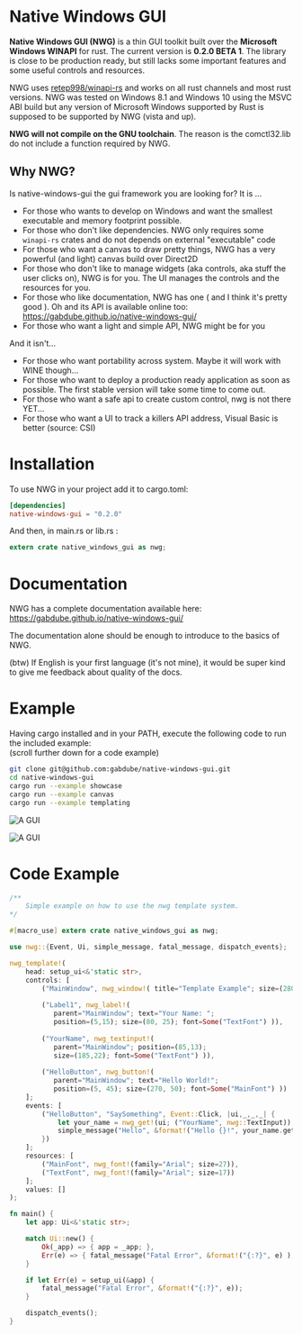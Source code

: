 # Native Windows GUI

<b>Native Windows GUI (NWG)</b> is a thin GUI toolkit built over the <b>Microsoft Windows WINAPI</b> for rust. The 
current version is <b>0.2.0 BETA 1</b>. The library is close to be production ready, but still lacks
some important features and some useful controls and resources.

NWG uses [retep998/winapi-rs](https://github.com/retep998/winapi-rs) and works on all rust channels and most
rust versions. NWG was tested on Windows 8.1 and Windows 10 using the MSVC ABI build but any version of Microsoft Windows supported by Rust is supposed to be
supported by NWG (vista and up).

**NWG will not compile on the GNU toolchain**. The reason is the comctl32.lib do not include a function required by NWG.

## Why NWG?

Is native-windows-gui the gui framework you are looking for? It is ...

* For those who wants to develop on Windows and want the smallest executable and memory footprint possible. 
* For those who don't like dependencies. NWG only requires some `winapi-rs` crates and do not depends on external "executable" code 
* For those who want a canvas to draw pretty things, NWG has a very powerful (and light) canvas build over Direct2D
* For those who don't like to manage widgets (aka controls, aka stuff the user clicks on), NWG is for you. The UI manages the controls and the resources for you.
* For those who like documentation, NWG has one ( and I think it's pretty good ). Oh and its API is available online too: https://gabdube.github.io/native-windows-gui/ 
* For those who want a light and simple API, NWG might be for you

And it isn't...

* For those who want portability across system. Maybe it will work with WINE though...
* For those who want to deploy a production ready application as soon as possible. The first stable version will take some time to come out.
* For those who want a safe api to create custom control, nwg is not there YET...
* For those who want a UI to track a killers API address, Visual Basic is better (source: CSI)

# Installation
To use NWG in your project add it to cargo.toml: 

```toml
[dependencies]
native-windows-gui = "0.2.0"
```

And then, in main.rs or lib.rs : 

```rust
extern crate native_windows_gui as nwg;
```

# Documentation

NWG has a complete documentation available here:  https://gabdube.github.io/native-windows-gui/

The documentation alone should be enough to introduce to the basics of NWG.

(btw) If English is your first language (it's not mine), it would be super kind to give me feedback about quality of the docs.

# Example
Having cargo installed and in your PATH, execute the following code to run the included example:  
(scroll further down for a code example)

```bash
git clone git@github.com:gabdube/native-windows-gui.git
cd native-windows-gui
cargo run --example showcase
cargo run --example canvas
cargo run --example templating
```

![A GUI](/img/showcase.png "Image")  

![A GUI](/img/canvas.png "Image")  

# Code Example

```rust
/**
    Simple example on how to use the nwg template system.
*/

#[macro_use] extern crate native_windows_gui as nwg;

use nwg::{Event, Ui, simple_message, fatal_message, dispatch_events};

nwg_template!(
    head: setup_ui<&'static str>,
    controls: [
        ("MainWindow", nwg_window!( title="Template Example"; size=(280, 105) )),
        
        ("Label1", nwg_label!( 
           parent="MainWindow"; text="Your Name: ";
           position=(5,15); size=(80, 25); font=Some("TextFont") )),
        
        ("YourName", nwg_textinput!( 
           parent="MainWindow"; position=(85,13); 
           size=(185,22); font=Some("TextFont") )),
        
        ("HelloButton", nwg_button!( 
           parent="MainWindow"; text="Hello World!";
           position=(5, 45); size=(270, 50); font=Some("MainFont") ))
    ];
    events: [
        ("HelloButton", "SaySomething", Event::Click, |ui,_,_,_| {
            let your_name = nwg_get!(ui; ("YourName", nwg::TextInput));
            simple_message("Hello", &format!("Hello {}!", your_name.get_text()) );
        })
    ];
    resources: [
        ("MainFont", nwg_font!(family="Arial"; size=27)),
        ("TextFont", nwg_font!(family="Arial"; size=17))
    ];
    values: []
);

fn main() {
    let app: Ui<&'static str>;

    match Ui::new() {
        Ok(_app) => { app = _app; },
        Err(e) => { fatal_message("Fatal Error", &format!("{:?}", e) ); }
    }

    if let Err(e) = setup_ui(&app) {
        fatal_message("Fatal Error", &format!("{:?}", e));
    }

    dispatch_events();
}
```